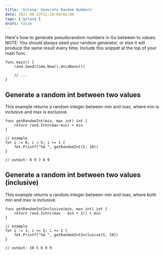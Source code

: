 ```yaml
---
title: 'Golang: Generate Random Numbers'
date: 2021-08-13T11:18:04+02:00
tags: ['golang']
draft: false
---
```


Here's how to generate pseudorandom numbers in Go between to values. NOTE: You should always seed your random generator, or else it will produce the same result every time. Include this snippet at the top of your main func.

```golang
func main() {
    rand.Seed(time.Now().UnixNano())

    // ...
}
```

## Generate a random int between two values

This example returns a random integer between min and max, where min is inclusive and max is exclusive.

```golang
func getRandomInt(min, max int) int {
	return rand.Intn(max-min) + min
}

// example
for i := 0; i < 5; i += 1 {
    fmt.Printf("%d ", getRandomInt(5, 10))
}

// output: 8 9 7 6 9
```

## Generate a random int between two values (inclusive)

This example returns a random integer between min and max, where both min and max is inclusive.

```golang
func getRandomIntInclusive(min, max int) int {
	return rand.Intn((max - min + 1)) + min
}

// example
for i := 1; i <= 5; i += 1 {
    fmt.Printf("%d ", getRandomIntInclusive(5, 10))
}

// output: 10 5 6 9 9
```
